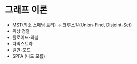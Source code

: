 # 그래프 이론
- MST(최소 스패닝 트리) -> 크루스칼(Union-Find, Disjoint-Set)
- 위상 정렬
- 플로이드-와샬
- 다익스트라
- 벨만-포드
- SPFA (나도 모름)
